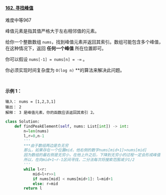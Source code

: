 #### [162. 寻找峰值](https://leetcode.cn/problems/find-peak-element/)

难度中等967

峰值元素是指其值严格大于左右相邻值的元素。

给你一个整数数组 `nums`，找到峰值元素并返回其索引。数组可能包含多个峰值，在这种情况下，返回 **任何一个峰值** 所在位置即可。

你可以假设 `nums[-1] = nums[n] = -∞` 。

你必须实现时间复杂度为 `O(log n)` **的算法来解决此问题。

 

**示例 1：**

```
输入： nums = [1,2,3,1]
输出： 2
解释： 3 是峰值元素，你的函数应该返回其索引 2。
```


```py
class Solution:
    def findPeakElement(self, nums: List[int]) -> int:
        n=len(nums)
        l,r=0,n-1
        '''
        ***由于数组两边是负无穷
        那么，如果存在一个位置mid，他右侧的数字nums[mid+1]>nums[mid]
        因为数组的最右侧是无穷小，在他上升之后，下降到无穷小的过程一定会形成峰值
        所以，在向mid+1~r-1区间寻找，二分法每次将搜索范围减少1/2
        '''
        while l<r:
            mid=l+r>>1
            if nums[mid] < nums[mid+1]: l=mid+1
            else: r=mid
        return l